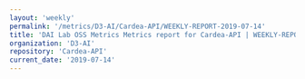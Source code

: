 ```yaml
---
layout: 'weekly'
permalink: '/metrics/D3-AI/Cardea-API/WEEKLY-REPORT-2019-07-14'
title: 'DAI Lab OSS Metrics Metrics report for Cardea-API | WEEKLY-REPORT-2019-07-14'
organization: 'D3-AI'
repository: 'Cardea-API'
current_date: '2019-07-14'
---
```

